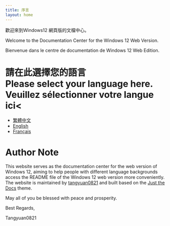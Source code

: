 ```yaml
---
title: 序言
layout: home
---
```

歡迎來到Windows12 網頁版的文檔中心。

 Welcome to the Documentation Center for the Windows 12 Web Version.

Bienvenue dans le centre de documentation de Windows 12 Web Edition.

 #  請在此選擇您的語言<br> Please select your language here.<br> Veuillez sélectionner votre langue ici<



 - [繁體中文](/zh-tw/)
 - [English](/en-us/)
 - [Français](/fr-fr/)

 # Author Note
 This website serves as the documentation center for the web version of Windows 12, aiming to help people with different language backgrounds access the README file of the Windows 12 web version more conveniently. The website is maintained by [tangyuan0821](https://github.com/tangyuan0821) and built based on the [Just the Docs](https://just-the-docs.github.io/just-the-docs/) theme.  

May all of you be blessed with peace and prosperity.  

Best Regards,

Tangyuan0821
